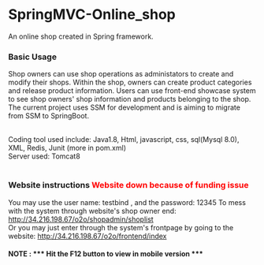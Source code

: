 # SpringMVC-Online_shop

An online shop created in Spring framework.<br />
### Basic Usage

Shop owners can use shop operations as administators to create and modify their shops. Within the shop, owners can create product categories and release product information. Users can use front-end showcase system to see shop owners' shop information and products belonging to the shop. The current project uses SSM for development and is aiming to migrate from SSM to SpringBoot.<br /><br />

Coding tool used include: Java1.8, Html, javascript, css, sql(Mysql 8.0), XML, Redis, Junit (more in pom.xml)<br />
Server used: Tomcat8<br /><br />

### Website instructions <span style="color:red">Website down because of funding issue</span>
You may use the user name: testbind , and the password: 12345 To mess with the system through website's shop owner end: http://34.216.198.67/o2o/shopadmin/shoplist<br />
Or you may just enter through the system's frontpage by going to the website: http://34.216.198.67/o2o/frontend/index <br />

#### NOTE : *** Hit the F12 button to view in mobile version ***
